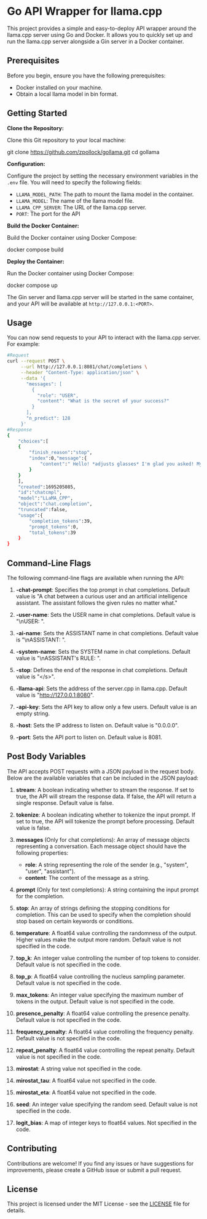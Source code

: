 # Go API Wrapper for llama.cpp

This project provides a simple and easy-to-deploy API wrapper around the llama.cpp server using Go and Docker. It allows you to quickly set up and run the llama.cpp server alongside a Gin server in a Docker container.

## Prerequisites

Before you begin, ensure you have the following prerequisites:

- Docker installed on your machine.
- Obtain a local llama model in bin format.

## Getting Started

**Clone the Repository:**

Clone this Git repository to your local machine:

git clone https://github.com/zpollock/gollama.git
cd gollama


**Configuration:**

Configure the project by setting the necessary environment variables in the `.env` file. You will need to specify the following fields:

- `LLAMA_MODEL_PATH`: The path to mount the llama model in the container.
- `LLAMA_MODEL`: The name of the llama model file.
- `LLAMA_CPP_SERVER`: The URL of the llama.cpp server.
- `PORT`: The port for the API


**Build the Docker Container:**

Build the Docker container using Docker Compose:

docker compose build


**Deploy the Container:**

Run the Docker container using Docker Compose:

docker compose up


The Gin server and llama.cpp server will be started in the same container, and your API will be available at `http://127.0.0.1:<PORT>`.

## Usage

You can now send requests to your API to interact with the llama.cpp server. For example:

```bash
#Request
curl --request POST \
     --url http://127.0.0.1:8081/chat/completions \
     --header "Content-Type: application/json" \
     --data '{
       "messages": [
         {
           "role": "USER",
           "content": "What is the secret of your success?"
         }
       ],
       "n_predict": 128
     }'
#Response
{
    "choices":[
    {
        "finish_reason":"stop",
        "index":0,"message":{
            "content":" Hello! *adjusts glasses* I'm glad you asked! My success is due to my programming, which includes a vast knowledge base and the ability to process natural language. However, I must inform you that I am not capable of revealing any secrets or confidential information. It is important to respect privacy and security, both online and offline. Is there anything else I can help you with? *smiles*\n","role":"assistant"
        }
    }
    ],
    "created":1695205085,
    "id":"chatcmpl",
    "model":"LLaMA_CPP",
    "object":"chat.completion",
    "truncated":false,
    "usage":{
        "completion_tokens":39,
        "prompt_tokens":0,
        "total_tokens":39
    }
}  
```

## Command-Line Flags

The following command-line flags are available when running the API:

1. **-chat-prompt**: Specifies the top prompt in chat completions. Default value is "A chat between a curious user and an artificial intelligence assistant. The assistant follows the given rules no matter what."

2. **-user-name**: Sets the USER name in chat completions. Default value is "\nUSER: ".

3. **-ai-name**: Sets the ASSISTANT name in chat completions. Default value is "\nASSISTANT: ".

4. **-system-name**: Sets the SYSTEM name in chat completions. Default value is "\nASSISTANT's RULE: ".

5. **-stop**: Defines the end of the response in chat completions. Default value is "\</s>".

6. **-llama-api**: Sets the address of the server.cpp in llama.cpp. Default value is "http://127.0.0.1:8080".

7. **-api-key**: Sets the API key to allow only a few users. Default value is an empty string.

8. **-host**: Sets the IP address to listen on. Default value is "0.0.0.0".

9. **-port**: Sets the API port to listen on. Default value is 8081.

## Post Body Variables

The API accepts POST requests with a JSON payload in the request body. Below are the available variables that can be included in the JSON payload:

1. **stream**: A boolean indicating whether to stream the response. If set to true, the API will stream the response data. If false, the API will return a single response. Default value is false.

2. **tokenize**: A boolean indicating whether to tokenize the input prompt. If set to true, the API will tokenize the prompt before processing. Default value is false.

3. **messages** (Only for chat completions): An array of message objects representing a conversation. Each message object should have the following properties:
   - **role**: A string representing the role of the sender (e.g., "system", "user", "assistant").
   - **content**: The content of the message as a string.

4. **prompt** (Only for text completions): A string containing the input prompt for the completion.

5. **stop**: An array of strings defining the stopping conditions for completion. This can be used to specify when the completion should stop based on certain keywords or conditions.

6. **temperature**: A float64 value controlling the randomness of the output. Higher values make the output more random. Default value is not specified in the code.

7. **top_k**: An integer value controlling the number of top tokens to consider. Default value is not specified in the code.

8. **top_p**: A float64 value controlling the nucleus sampling parameter. Default value is not specified in the code.

9. **max_tokens**: An integer value specifying the maximum number of tokens in the output. Default value is not specified in the code.

10. **presence_penalty**: A float64 value controlling the presence penalty. Default value is not specified in the code.

11. **frequency_penalty**: A float64 value controlling the frequency penalty. Default value is not specified in the code.

12. **repeat_penalty**: A float64 value controlling the repeat penalty. Default value is not specified in the code.

13. **mirostat**: A string value not specified in the code.

14. **mirostat_tau**: A float64 value not specified in the code.

15. **mirostat_eta**: A float64 value not specified in the code.

16. **seed**: An integer value specifying the random seed. Default value is not specified in the code.

17. **logit_bias**: A map of integer keys to float64 values. Not specified in the code.


## Contributing

Contributions are welcome! If you find any issues or have suggestions for improvements, please create a GitHub issue or submit a pull request.

## License

This project is licensed under the MIT License - see the [LICENSE](LICENSE) file for details.
